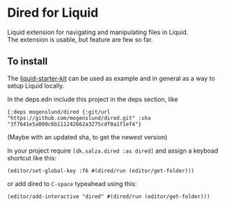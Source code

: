 # Dired for Liquid
Liquid extension for navigating and manipulating files in Liquid.  
The extension is usable, but feature are few so far.

## To install
The [liquid-starter-kit](https://github.com/mogenslund/liquid-starter-kit) can be used as example and in general as a way to setup Liquid locally.

In the deps.edn include this project in the deps section, like

    {:deps mogenslund/dired {:git/url "https://github.com/mogenslund/dired.git" :sha "3f7641e5a009c6b111242662a3275cdf0a1f1ef4"}

(Maybe with an updated sha, to get the newest version)

In your project require `[dk.salza.dired :as dired]` and assign a keyboad shortcut like this:

    (editor/set-global-key :f6 #(dired/run (editor/get-folder)))

or add dired to `C-space` typeahead using this:

    (editor/add-interactive "dired" #(dired/run (editor/get-folder))) 